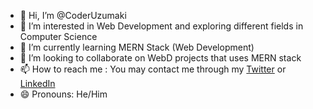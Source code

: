 - 👋 Hi, I’m @CoderUzumaki
- 👀 I’m interested in Web Development and exploring different fields in Computer Science
- 🌱 I’m currently learning MERN Stack (Web Development)
- 💞️ I’m looking to collaborate on WebD projects that uses MERN stack
- 📫 How to reach me : You may contact me through my [Twitter](https://x.com/coderUzumaki) or [LinkedIn](https://www.linkedin.com/in/dev-abhinav-mishra/)
- 😄 Pronouns: He/Him


<!---
CoderUzumaki/CoderUzumaki is a ✨ special ✨ repository because its `README.md` (this file) appears on your GitHub profile.
You can click the Preview link to take a look at your changes.
--->
